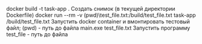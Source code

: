 docker build -t task-app . 
Создать снимок (в текущей директории Dockerfile)
docker run --rm -v (pwd)\test_file.txt:/build/test_file.txt task-app /build/test_file.txt
Запустить docker container и вмонтировать тестовый файл; (pwd) - путь до файла
main.exe test_file.txt
Запустить программу test_file - путь до файла
